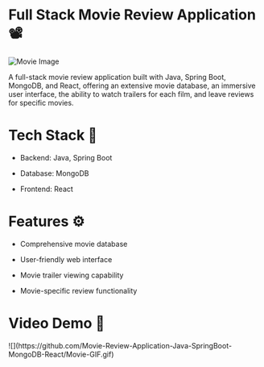 <h1>Full Stack Movie Review Application 📽</h1>

<img src='https://media4.giphy.com/media/v1.Y2lkPTc5MGI3NjExbXhicnpmcXFmOTlzbzNta2pnOGgxaW8wMDhmYnExbmlhemp0NWk5cSZlcD12MV9pbnRlcm5hbF9naWZfYnlfaWQmY3Q9Zw/3o7rc0qU6m5hneMsuc/giphy.gif' alt='Movie Image'>

A full-stack movie review application built with Java, Spring Boot, MongoDB, and React, offering an extensive movie database, an immersive user interface, the ability to watch trailers for each film, and leave reviews for specific movies.

<h1>Tech Stack 💼</h1>

- Backend: Java, Spring Boot

- Database: MongoDB

- Frontend: React

<h1>Features ⚙️</h1>

- Comprehensive movie database
  
- User-friendly web interface
  
- Movie trailer viewing capability
  
- Movie-specific review functionality



<h1>Video Demo 🎥</h1>
![](https://github.com/Movie-Review-Application-Java-SpringBoot-MongoDB-React/Movie-GIF.gif)


